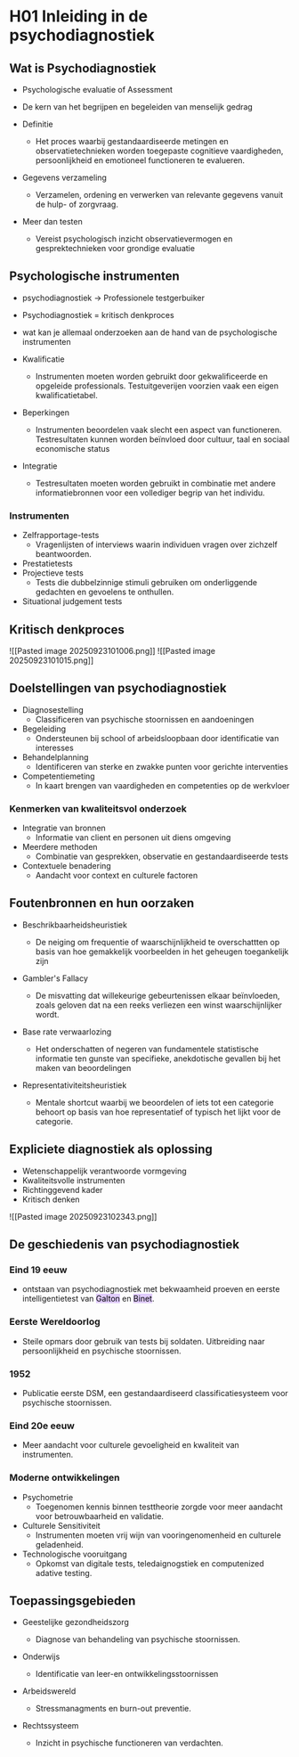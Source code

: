 # H01 Inleiding in de psychodiagnostiek

## Wat is Psychodiagnostiek
- Psychologische evaluatie of Assessment
- De kern van het begrijpen en begeleiden van menselijk gedrag

- Definitie
	- Het proces waarbij gestandaardiseerde metingen en observatietechnieken worden toegepaste cognitieve vaardigheden, persoonlijkheid en emotioneel functioneren te evalueren.
- Gegevens verzameling 
	- Verzamelen, ordening en verwerken van relevante gegevens vanuit de hulp- of zorgvraag.
- Meer dan testen
	- Vereist psychologisch inzicht observatievermogen en gesprektechnieken voor grondige evaluatie

## Psychologische instrumenten
- psychodiagnostiek -> Professionele testgerbuiker
- Psychodiagnostiek = kritisch denkproces
- wat kan je allemaal onderzoeken aan de hand van de psychologische instrumenten

- Kwalificatie
	- Instrumenten moeten worden gebruikt door gekwalificeerde en  opgeleide professionals.  Testuitgeverijen voorzien vaak een  eigen kwalificatietabel.
- Beperkingen
	- Instrumenten beoordelen vaak slecht een aspect van functioneren. Testresultaten kunnen worden beïnvloed door cultuur, taal en sociaal economische status
- Integratie
	- Testresultaten moeten worden gebruikt in combinatie met andere informatiebronnen voor een vollediger begrip van het individu.

### Instrumenten
- Zelfrapportage-tests
	- Vragenlijsten of interviews waarin individuen vragen over zichzelf beantwoorden.
- Prestatietests
- Projectieve tests
	- Tests die dubbelzinnige stimuli gebruiken om onderliggende gedachten en gevoelens te onthullen.
- Situational  judgement tests

## Kritisch denkproces
![[Pasted image 20250923101006.png]]
![[Pasted image 20250923101015.png]]

## Doelstellingen van psychodiagnostiek

- Diagnosestelling
	- Classificeren van psychische stoornissen en aandoeningen
- Begeleiding
	- Ondersteunen bij school of arbeidsloopbaan door identificatie van interesses
- Behandelplanning
	- Identificeren van sterke en zwakke punten voor gerichte interventies 
- Competentiemeting
	- In kaart brengen van vaardigheden en competenties op de werkvloer

### Kenmerken van kwaliteitsvol onderzoek
- Integratie van bronnen
	- Informatie van client en personen uit diens omgeving
- Meerdere methoden
	- Combinatie van gesprekken, observatie en gestandaardiseerde tests
- Contextuele benadering
	- Aandacht voor context en culturele factoren


## Foutenbronnen en hun oorzaken
- Beschrikbaarheidsheuristiek
	- De neiging om frequentie of waarschijnlijkheid te overschattten op basis van hoe gemakkelijk voorbeelden in het geheugen toegankelijk zijn

- Gambler's Fallacy
	- De misvatting dat willekeurige gebeurtenissen elkaar beïnvloeden, zoals geloven dat na een reeks verliezen een winst waarschijnlijker wordt.

- Base rate verwaarlozing
	- Het onderschatten of negeren van fundamentele statistische informatie ten gunste van specifieke, anekdotische gevallen bij het maken van beoordelingen

- Representativiteitsheuristiek
	- Mentale shortcut waarbij we beoordelen of iets tot een categorie behoort op basis van hoe representatief of typisch het lijkt voor de categorie.

## Expliciete diagnostiek als oplossing
- Wetenschappelijk verantwoorde vormgeving
- Kwaliteitsvolle instrumenten
- Richtinggevend kader
- Kritisch denken

![[Pasted image 20250923102343.png]]

## De geschiedenis van psychodiagnostiek
### Eind 19 eeuw
- ontstaan van psychodiagnostiek met bekwaamheid proeven en eerste intelligentietest van <mark style="background: #D2B3FFA6;">Galton</mark> en <mark style="background: #D2B3FFA6;">Binet</mark>.

### Eerste Wereldoorlog
- Steile opmars door gebruik van tests bij soldaten. Uitbreiding naar persoonlijkheid en psychische stoornissen.

### 1952
- Publicatie eerste DSM, een gestandaardiseerd classificatiesysteem voor psychische stoornissen.

### Eind 20e eeuw
- Meer aandacht voor culturele gevoeligheid en kwaliteit van instrumenten.

### Moderne ontwikkelingen
- Psychometrie
	- Toegenomen kennis binnen testtheorie zorgde voor meer aandacht voor betrouwbaarheid en validatie.
- Culturele Sensitiviteit
	- Instrumenten moeten vrij wijn van vooringenomenheid en culturele geladenheid.
- Technologische vooruitgang
	- Opkomst van digitale tests, teledaignogstiek en computenized adative testing.


## Toepassingsgebieden
- Geestelijke gezondheidszorg
	- Diagnose van behandeling van psychische stoornissen.

- Onderwijs
	- Identificatie van leer-en ontwikkelingsstoornissen

- Arbeidswereld
	- Stressmanagments en burn-out preventie.

- Rechtssysteem
	- Inzicht in psychische functioneren van verdachten.